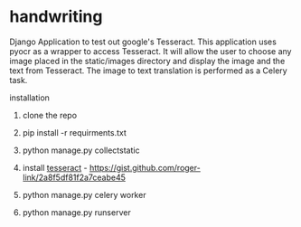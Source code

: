 handwriting
===========

Django Application to test out google's Tesseract. This application uses pyocr as a wrapper to access Tesseract. It will allow the user to choose any image placed in the static/images directory and display the image and the text from Tesseract. The image to text translation is performed as a Celery task.


installation

1. clone the repo
2. pip install -r requirments.txt
3. python manage.py collectstatic

4. install <a href='https://code.google.com/p/tesseract-ocr/'>tesseract</a> - 
   https://gist.github.com/roger-link/2a8f5df81f2a7ceabe45


5. python manage.py celery worker
6. python manage.py runserver
